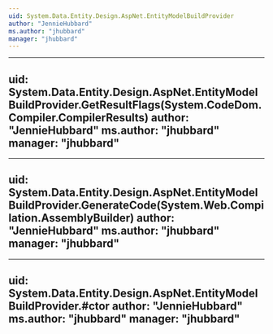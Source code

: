 ```yaml
---
uid: System.Data.Entity.Design.AspNet.EntityModelBuildProvider
author: "JennieHubbard"
ms.author: "jhubbard"
manager: "jhubbard"
---
```


---
uid: System.Data.Entity.Design.AspNet.EntityModelBuildProvider.GetResultFlags(System.CodeDom.Compiler.CompilerResults)
author: "JennieHubbard"
ms.author: "jhubbard"
manager: "jhubbard"
---

---
uid: System.Data.Entity.Design.AspNet.EntityModelBuildProvider.GenerateCode(System.Web.Compilation.AssemblyBuilder)
author: "JennieHubbard"
ms.author: "jhubbard"
manager: "jhubbard"
---

---
uid: System.Data.Entity.Design.AspNet.EntityModelBuildProvider.#ctor
author: "JennieHubbard"
ms.author: "jhubbard"
manager: "jhubbard"
---

